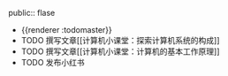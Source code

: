 public:: flase

- {{renderer :todomaster}}
- TODO 撰写文章[[计算机小课堂：探索计算机系统的构成]]
- TODO 撰写文章[[计算机小课堂：计算机的基本工作原理]]
- TODO 发布小红书